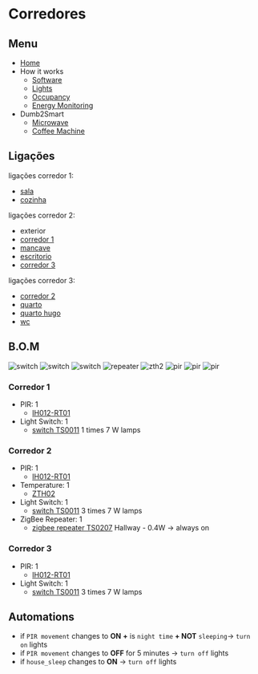 # Corredores

## Menu

- [Home](./readme.md)
- How it works
  - [Software](./how/software.md)
  - [Lights](./how/lights.md)
  - [Occupancy](./how/occupancy.md)
  - [Energy Monitoring](./how/energy.md)
- Dumb2Smart
  - [Microwave](./dumb2smart/microwave.md)
  - [Coffee Machine](./dumb2smart/coffee_machine.md)

## Ligações


ligações corredor 1:
- [sala](./sala.md)
- [cozinha](./cozinha.md)

ligações corredor 2:
- exterior
- [corredor 1](./corredores.md)
- [mancave](./mancave.md)
- [escritorio](./escritorio.md)
- [corredor 3](./corredores.md)

ligações corredor 3:
- [corredor 2](./corredores.md)
- [quarto](./quarto.md)
- [quarto hugo](./quarto_hugo.md)
- [wc](./wc.md)


## B.O.M

![switch](https://www.zigbee2mqtt.io/images/devices/TS0011_switch_module.jpg) 
![switch](https://www.zigbee2mqtt.io/images/devices/TS0011_switch_module.jpg) 
![switch](https://www.zigbee2mqtt.io/images/devices/TS0011_switch_module.jpg)
![repeater](https://www.zigbee2mqtt.io/images/devices/TS0207_repeater.jpg) 
![zth2](https://www.zigbee2mqtt.io/images/devices/ZTH02.jpg)
![pir](https://www.zigbee2mqtt.io/images/devices/IH012-RT01.jpg)
![pir](https://www.zigbee2mqtt.io/images/devices/IH012-RT01.jpg)
![pir](https://www.zigbee2mqtt.io/images/devices/IH012-RT01.jpg)

### Corredor 1

- PIR: 1
  - [IH012-RT01](https://www.zigbee2mqtt.io/devices/IH012-RT01.html#tuya-ih012-rt01)
- Light Switch: 1
  - [switch TS0011](https://www.zigbee2mqtt.io/devices/TS0011_switch_module.html#tuya-ts0011_switch_module) 1 times 7 W lamps

### Corredor 2

- PIR: 1
  - [IH012-RT01](https://www.zigbee2mqtt.io/devices/IH012-RT01.html#tuya-ih012-rt01) 
- Temperature: 1
  - [ZTH02](https://www.zigbee2mqtt.io/devices/ZTH02.html#tuya-zth02)
- Light Switch: 1
  - [switch TS0011](https://www.zigbee2mqtt.io/devices/TS0011_switch_module.html#tuya-ts0011_switch_module) 3 times 7 W lamps
- ZigBee Repeater: 1
  - [zigbee repeater TS0207](https://www.zigbee2mqtt.io/devices/TS0207_repeater.html) Hallway - 0.4W -> always on

### Corredor 3

- PIR: 1
  - [IH012-RT01](https://www.zigbee2mqtt.io/devices/IH012-RT01.html#tuya-ih012-rt01) 
- Light Switch: 1
  - [switch TS0011](https://www.zigbee2mqtt.io/devices/TS0011_switch_module.html#tuya-ts0011_switch_module) 3 times 7 W lamps


## Automations

- if `PIR movement` changes to **ON** **+** is `night time` **+ NOT** `sleeping`-> `turn on` lights
- if `PIR movement` changes to **OFF** for 5 minutes -> `turn off` lights
- if `house_sleep` changes to **ON** -> `turn off` lights

